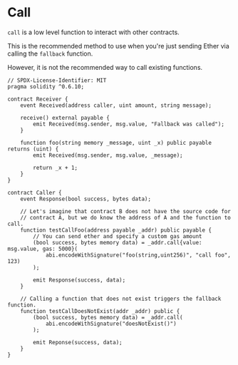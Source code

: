 # Call  
`call` is a low level function to interact with other contracts.  

This is the recommended method to use when you're just sending Ether via calling the `fallback` function.  

However, it is not the recommended way to call existing functions.  

```
// SPDX-License-Identifier: MIT  
pragma solidity ^0.6.10;

contract Receiver {
	event Received(address caller, uint amount, string message);

	receive() external payable {
		emit Received(msg.sender, msg.value, "Fallback was called");
	}

	function foo(string memory _message, uint _x) public payable returns (uint) {
		emit Received(msg.sender, msg.value, _message);

		return _x + 1;
	}
}

contract Caller {
	event Response(bool success, bytes data);

	// Let's imagine that contract B does not have the source code for 
	// contract A, but we do know the address of A and the function to call.
	function testCallFoo(address payable _addr) public payable {
		// You can send ether and specify a custom gas amount
		(bool success, bytes memory data) = _addr.call{value: msg.value, gas: 5000}(
			abi.encodeWithSignature("foo(string,uint256)", "call foo", 123)
		);

		emit Response(success, data);
	}

	// Calling a function that does not exist triggers the fallback function.
	function testCallDoesNotExist(addr _addr) public {
		(bool success, bytes memory data) = _addr.call(
			abi.encodeWithSignature("doesNotExist()")
		);

		emit Reponse(success, data);
	}
}
```